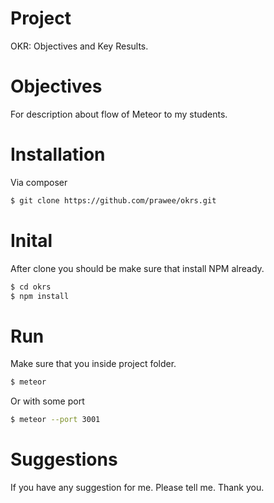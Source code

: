 # Project
OKR: Objectives and Key Results. 

# Objectives
For description about flow of Meteor to my students.

# Installation
Via composer
```bash
$ git clone https://github.com/prawee/okrs.git 
```
# Inital
After clone you should be make sure that install NPM already. 
```bash
$ cd okrs
$ npm install
```

# Run
Make sure that you inside project folder.
```bash
$ meteor 
```
Or with some port 
```bash
$ meteor --port 3001
```

# Suggestions
If you have any suggestion for me. Please tell me. 
Thank you.